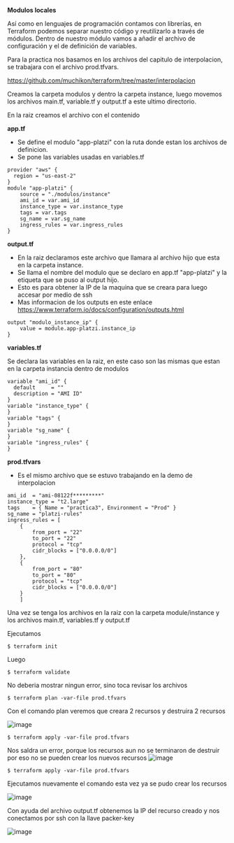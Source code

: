 **Modulos locales**

Así como en lenguajes de programación contamos con librerías, en Terraform podemos separar nuestro código y reutilizarlo a través de módulos. Dentro de nuestro módulo vamos a añadir el archivo de configuración y el de definición de variables.

Para la practica nos basamos en los archivos del capitulo de interpolacion, se trabajara con el archivo prod.tfvars.

https://github.com/muchikon/terraform/tree/master/interpolacion

Creamos la carpeta modulos y dentro la carpeta instance, luego movemos los archivos main.tf, variable.tf y output.tf a este ultimo directorio.

En la raiz creamos el archivo con el contenido

**app.tf**

* Se define el modulo "app-platzi" con la ruta donde estan los archivos de definicion.
* Se pone las variables usadas en variables.tf

```
provider "aws" {
  region = "us-east-2"
}
module "app-platzi" {
	source = "./modulos/instance"
	ami_id = var.ami_id
	instance_type = var.instance_type
	tags = var.tags
	sg_name = var.sg_name
	ingress_rules = var.ingress_rules
}
```

**output.tf**

* En la raiz declaramos este archivo que llamara al archivo hijo que esta en la carpeta instance.
* Se llama el nombre del modulo que se declaro en app.tf "app-platzi" y la etiqueta que se puso al output hijo.
* Esto es para obtener la IP de la maquina que se creara para luego accesar por medio de ssh
* Mas informacion de los outputs en este enlace https://www.terraform.io/docs/configuration/outputs.html

```
output "modulo_instance_ip" {
    value = module.app-platzi.instance_ip
}
```

**variables.tf**

Se declara las variables en la raiz, en este caso son las mismas que estan en la carpeta instancia dentro de modulos

```
variable "ami_id" {
  default     = ""
  description = "AMI ID"
}
variable "instance_type" {
}
variable "tags" {
}
variable "sg_name" {
}
variable "ingress_rules" {
}
```
**prod.tfvars**
* Es el mismo archivo que se estuvo trabajando en la demo de interpolacion

```
ami_id	= "ami-08122f*********"
instance_type = "t2.large"
tags	= { Name = "practica3", Environment = "Prod" }
sg_name	= "platzi-rules"
ingress_rules = [
	{
		from_port = "22"
		to_port = "22"
		protocol = "tcp"
		cidr_blocks = ["0.0.0.0/0"]
	},
	{
		from_port = "80"
		to_port = "80"
		protocol = "tcp"
		cidr_blocks = ["0.0.0.0/0"]
	}
	]
```

Una vez se tenga los archivos en la raiz con la carpeta module/instance y los archivos main.tf, variables.tf y output.tf

Ejecutamos

```
$ terraform init
```
Luego
```
$ terraform validate
```
No deberia mostrar ningun error, sino toca revisar los archivos

```
$ terraform plan -var-file prod.tfvars
```
Con el comando plan veremos que creara 2 recursos y destruira 2 recursos

![image](https://user-images.githubusercontent.com/2185148/90962397-3b92bb80-e475-11ea-8794-2ff8581de504.png)

```
$ terraform apply -var-file prod.tfvars
```
Nos saldra un error, porque los recursos aun no se terminaron de destruir por eso no se pueden crear los nuevos recursos
![image](https://user-images.githubusercontent.com/2185148/90962425-70067780-e475-11ea-85f2-bf02a4b81cd3.png)

```
$ terraform apply -var-file prod.tfvars
```
Ejecutamos nuevamente el comando esta vez ya se pudo crear los recursos 

![image](https://user-images.githubusercontent.com/2185148/90962452-ba87f400-e475-11ea-92ad-86ae5f3076c5.png)

Con ayuda del archivo output.tf obtenemos la IP del recurso creado y nos conectamos por ssh con la llave packer-key

![image](https://user-images.githubusercontent.com/2185148/90962492-210d1200-e476-11ea-857d-fc2e21071500.png)